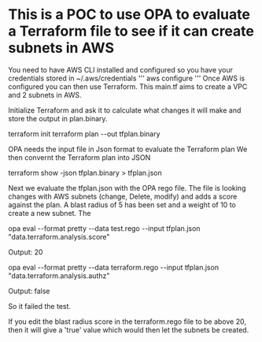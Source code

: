 # This is a POC to use OPA to evaluate a Terraform file to see if it can create subnets in AWS

You need to have AWS CLI installed and configured so you have your credentials stored in ~/.aws/credentials
'''
aws configure
'''
Once AWS is configured you can then use Terraform.
This main.tf aims to create a VPC and 2 subnets in AWS. 

Initialize Terraform and ask it to calculate what changes it will make and store the output in plan.binary.

terraform init
terraform plan --out tfplan.binary

OPA needs the input file in Json format to evaluate the Terraform plan
We then convernt the Terraform plan into JSON

terraform show -json tfplan.binary > tfplan.json

Next we evaluate the tfplan.json with the OPA rego file. 
The file is looking changes with AWS subnets (change, Delete, modify) and adds a score against the plan. A blast radius of 5 has been set and a weight of 10 to create a new subnet. The 

opa eval --format pretty --data test.rego --input tfplan.json "data.terraform.analysis.score"

Output: 20

opa eval --format pretty --data terraform.rego --input tfplan.json "data.terraform.analysis.authz"

Output: false

So it failed the test. 

If you edit the blast radius score in the terraform.rego file to be above 20, then it will give a 'true' value which would then let the subnets be created. 

